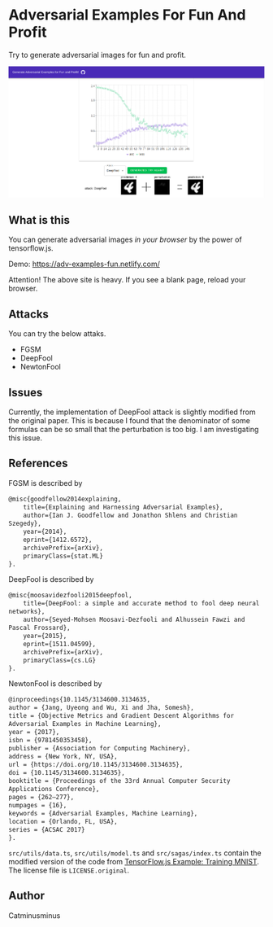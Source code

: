 # Adversarial Examples For Fun And Profit
Try to generate adversarial images for fun and profit. 

![screenshot](./resources/Screenshot.png)

## What is this
You can generate adversarial images _in your browser_ by the power of tensorflow.js.

Demo: https://adv-examples-fun.netlify.com/

Attention! The above site is heavy. If you see a blank page, reload your browser.

## Attacks
You can try the below attaks.
- FGSM
- DeepFool
- NewtonFool

## Issues
Currently, the implementation of DeepFool attack is slightly modified from the original paper. This is because I found that the denominator of some formulas can be so small that the perturbation is too big. I am investigating this issue.

## References
FGSM is described by
```
@misc{goodfellow2014explaining,
    title={Explaining and Harnessing Adversarial Examples},
    author={Ian J. Goodfellow and Jonathon Shlens and Christian Szegedy},
    year={2014},
    eprint={1412.6572},
    archivePrefix={arXiv},
    primaryClass={stat.ML}
}.
```

DeepFool is described by
```
@misc{moosavidezfooli2015deepfool,
    title={DeepFool: a simple and accurate method to fool deep neural networks},
    author={Seyed-Mohsen Moosavi-Dezfooli and Alhussein Fawzi and Pascal Frossard},
    year={2015},
    eprint={1511.04599},
    archivePrefix={arXiv},
    primaryClass={cs.LG}
}.
```

NewtonFool is described by
```
@inproceedings{10.1145/3134600.3134635,
author = {Jang, Uyeong and Wu, Xi and Jha, Somesh},
title = {Objective Metrics and Gradient Descent Algorithms for Adversarial Examples in Machine Learning},
year = {2017},
isbn = {9781450353458},
publisher = {Association for Computing Machinery},
address = {New York, NY, USA},
url = {https://doi.org/10.1145/3134600.3134635},
doi = {10.1145/3134600.3134635},
booktitle = {Proceedings of the 33rd Annual Computer Security Applications Conference},
pages = {262–277},
numpages = {16},
keywords = {Adversarial Examples, Machine Learning},
location = {Orlando, FL, USA},
series = {ACSAC 2017}
}.
```

`src/utils/data.ts`, `src/utils/model.ts` and `src/sagas/index.ts` contain the modified version of the code from [TensorFlow.js Example: Training MNIST](https://github.com/tensorflow/tfjs-examples/tree/master/mnist). The license file is `LICENSE.original`.
## Author
Catminusminus
